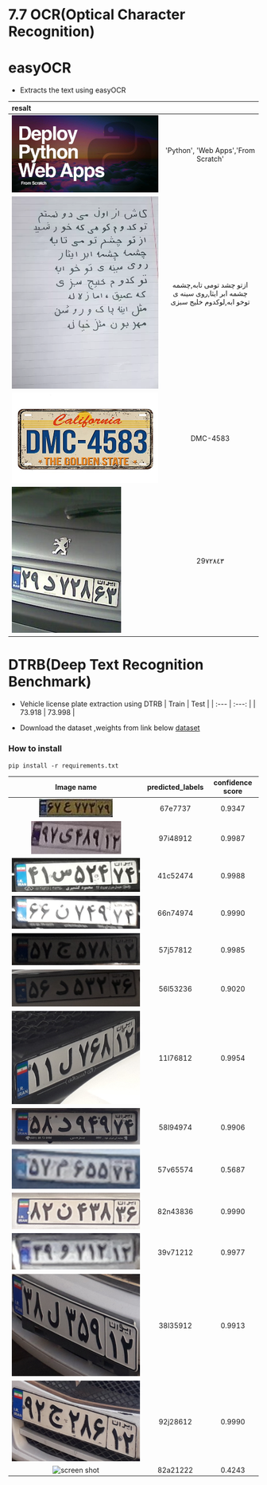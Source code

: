 # 7.7 OCR(Optical Character Recognition)
# easyOCR
- Extracts the text using easyOCR

| resalt |  	     | 
| :---   |   :---:   | 
| ![screen shot](https://github.com/MohamadNematizadeh/Deep-Learning/blob/main/7.7.OCR/EasyOcr/input/easyOCR.jpg?raw=true)    | 'Python', 'Web Apps','From Scratch'|
| ![screen shot](https://github.com/MohamadNematizadeh/Deep-Learning/blob/main/7.7.OCR/EasyOcr/input/2.webp?raw=true)    | ازتو چشد تومی تابه,چشمه چشمه ابر ایثا,روى سينه ى توخو ابه,لوكدوم خليج سبزى|
| ![screen shot](https://github.com/MohamadNematizadeh/Deep-Learning/blob/main/7.7.OCR/EasyOcr/input/3.jpg?raw=true)    | DMC-4583|
| ![screen shot](https://github.com/MohamadNematizadeh/Deep-Learning/blob/main/7.7.OCR/EasyOcr/input/Iranian_plate.jpg?raw=true)    | 29٧٢٨٤٣|

# DTRB(Deep Text Recognition Benchmark)
- Vehicle license plate extraction using DTRB
    | Train | Test  | 
    | :---   |   :---:   | 
    | 73.918 | 73.998   | 

- Download the  dataset ,weights  from link below
 [dataset](https://drive.google.com/drive/folders/1hTuK4nj27cyAGaRL3ZqOqbO8gU_9IJCK)
### How to install
```
pip install -r requirements.txt
```
|          Image name        |  predicted_labels   | confidence score |  
| :----------------------:   | :-----------: | :--------: |
| ![screen shot](https://github.com/MohamadNematizadeh/Deep-Learning/blob/main/7.7.OCR/DTRB/test_imag/00192.jpg?raw=true) | 67e7737 |0.9347|
| ![screen shot](https://github.com/MohamadNematizadeh/Deep-Learning/blob/main/7.7.OCR/DTRB/test_imag/01656.jpg?raw=true)    | 97i48912|0.9987|
| ![screen shot](https://github.com/MohamadNematizadeh/Deep-Learning/blob/main/7.7.OCR/DTRB/test_imag/image2.jpg?raw=true) |41c52474   |0.9988|
| ![screen shot](https://github.com/MohamadNematizadeh/Deep-Learning/blob/main/7.7.OCR/DTRB/test_imag/image4.jpg?raw=true) | 66n74974  |0.9990|
| ![screen shot](https://github.com/MohamadNematizadeh/Deep-Learning/blob/main/7.7.OCR/DTRB/test_imag/image5.jpg?raw=true) |57j57812 |0.9985|
| ![screen shot](https://github.com/MohamadNematizadeh/Deep-Learning/blob/main/7.7.OCR/DTRB/test_imag/image7.jpg?raw=true)    |56l53236|0.9020|
| ![screen shot](https://github.com/MohamadNematizadeh/Deep-Learning/blob/main/7.7.OCR/DTRB/test_imag/image9.jpg?raw=true) |11l76812   |0.9954|
| ![screen shot](https://github.com/MohamadNematizadeh/Deep-Learning/blob/main/7.7.OCR/DTRB/test_imag/image10.jpg?raw=true) |58l94974|0.9906|
| ![screen shot](https://github.com/MohamadNematizadeh/Deep-Learning/blob/main/7.7.OCR/DTRB/test_imag/image11.jpg?raw=true) |57v65574  |0.5687|
| ![screen shot](https://github.com/MohamadNematizadeh/Deep-Learning/blob/main/7.7.OCR/DTRB/test_imag/image12.jpg?raw=true) | 82n43836 |0.9990|
| ![screen shot](https://github.com/MohamadNematizadeh/Deep-Learning/blob/main/7.7.OCR/DTRB/test_imag/image13.jpg?raw=true)    | 39v71212 |0.9977|
| ![screen shot](https://github.com/MohamadNematizadeh/Deep-Learning/blob/main/7.7.OCR/DTRB/test_imag/image14.jpg?raw=true) |38l35912 |0.9913|
| ![screen shot](https://github.com/MohamadNematizadeh/Deep-Learning/blob/main/7.7.OCR/DTRB/test_imag/image15.jpg?raw=true) | 92j28612 |0.9990|
| ![screen shot](https://github.com/MohamadNematizadeh/Deep-Learning/blob/main/7.7.OCR/DTRB/test_imag/image40.jpg.jpg?raw=true) | 82a21222  |0.4243|

